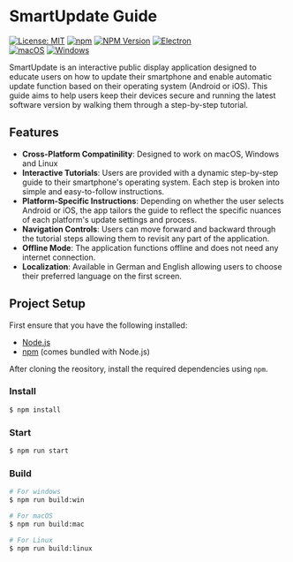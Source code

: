 # SmartUpdate Guide
[![License: MIT](https://img.shields.io/badge/license-MIT-mint)](https://opensource.org/license/mit)
[![npm](https://img.shields.io/badge/npm-CB3837?logo=npm&logoColor=fff)](https://www.npmjs.com/)
[![NPM Version](https://img.shields.io/badge/npm-v10.8.3-mint)](https://www.npmjs.com/)
[![Electron](https://img.shields.io/badge/electronjs-mint)](https://www.electronjs.org/) <br>
[![macOS](https://img.shields.io/badge/macOS-black?logo=apple&logoColor=F0F0F0)](https://www.apple.com/de/macos/macos-sequoia/)
[![Windows](https://custom-icon-badges.demolab.com/badge/Windows-0078D6?logo=windows11&logoColor=white)](#)

SmartUpdate is an interactive public display application designed to educate users on how to update their smartphone and enable automatic update function based on their operating system (Android or iOS). This guide aims to help users keep their devices secure and running the latest software version by walking them through a step-by-step tutorial.

## Features
- **Cross-Platform Compatinility**: Designed to work on macOS, Windows and Linux
- **Interactive Tutorials**: Users are provided with a dynamic step-by-step guide to their smartphone's operating system. Each step is broken into simple and easy-to-follow instructions.
- **Platform-Specific Instructions**: Depending on whether the user selects Android or iOS, the app tailors the guide to reflect the specific nuances of each platform's update settings and process.
- **Navigation Controls**: Users can move forward and backward through the tutorial steps allowing them to revisit any part of the application.
- **Offline Mode**: The application functions offline and does not need any internet connection.
- **Localization**: Available in German and English allowing users to choose their preferred language on the first screen. 

## Project Setup
First ensure that you have the following installed:
-  [Node.js](https://nodejs.org/en/download/prebuilt-installer/current)
- [npm](https://docs.npmjs.com/downloading-and-installing-node-js-and-npm) (comes bundled with Node.js)

After cloning the reository, install the required dependencies using ```npm```.
### Install
```bash
$ npm install
```

### Start
```bash
$ npm run start
```

### Build
```bash
# For windows
$ npm run build:win

# For macOS
$ npm run build:mac

# For Linux
$ npm run build:linux
```
